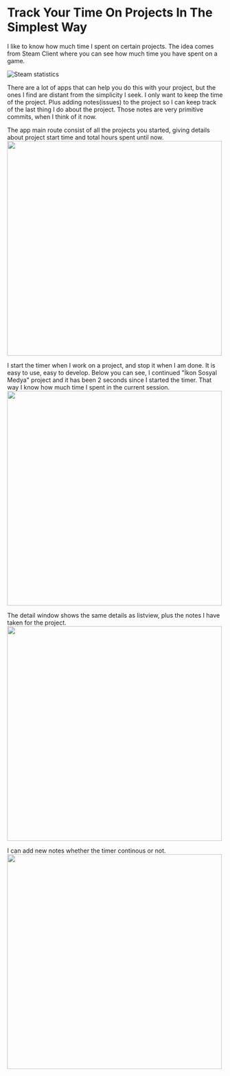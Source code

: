 # Track Your Time On Projects In The Simplest Way

I like to know how much time I spent on certain projects. 
The idea comes from Steam Client where you can see how much time you have spent on a game.

![Steam statistics](https://github.com/AlperGurel/thing_timer/blob/main/screenshots/steam.png)

There are a lot of apps that can help you do this with your project, but the ones I find are distant from the simplicity I seek.
I only want to keep the time of the project. Plus adding notes(issues) to the project so I can keep track of the last thing I do about the project.
Those notes are very primitive commits, when I think of it now.

The app main route consist of all the projects you started, giving details about project start time and total hours spent until now. 
<img src="https://github.com/AlperGurel/thing_timer/blob/main/screenshots/main.png"  width="500"/>

I start the timer when I work on a project, and stop it when I am done. It is easy to use, easy to develop.
Below you can see, I continued "İkon Sosyal Medya" project and it has been 2 seconds since I started the timer. 
That way I know how much time I spent in the current session.
<img src="https://github.com/AlperGurel/thing_timer/blob/main/screenshots/main_time_tracking.png"  width="500"/>


The detail window shows the same details as listview, plus the notes I have taken for the project.
<img src="https://github.com/AlperGurel/thing_timer/blob/main/screenshots/detail.png"  width="500"/>


I can add new notes whether the timer continous or not.
<img src="https://github.com/AlperGurel/thing_timer/blob/main/screenshots/new_note.png"  width="500"/>


